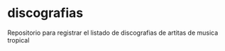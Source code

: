 # discografias

Repositorio para registrar el listado de discografias de artitas de musica tropical

